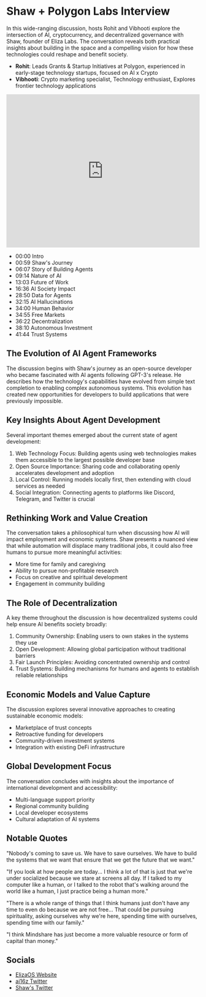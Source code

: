 # Shaw + Polygon Labs Interview

In this wide-ranging discussion, hosts Rohit and Vibhooti explore the intersection of AI, cryptocurrency, and decentralized governance with Shaw, founder of Eliza Labs. The conversation reveals both practical insights about building in the space and a compelling vision for how these technologies could reshape and benefit society.

- **Rohit**: Leads Grants & Startup Initiatives at Polygon, experienced in early-stage technology startups, focused on AI x Crypto
- **Vibhooti**: Crypto marketing specialist, Technology enthusiast, Explores frontier technology applications

<iframe
  width="100%"
  height="400"
  src="https://www.youtube.com/embed/hf7V-IHo5xk?si=1i6mAgu4RpsK5wYN"
  title="DeAI Dispatch - Interview with Shaw"
  frameBorder="0"
  allow="accelerometer; autoplay; clipboard-write; encrypted-media; gyroscope; picture-in-picture"
  allowFullScreen>
</iframe>

- 00:00 Intro
- 00:59 Shaw's Journey
- 06:07 Story of Building Agents
- 09:14 Nature of AI
- 13:03 Future of Work
- 16:36 AI Society Impact
- 28:50 Data for Agents
- 32:15 AI Hallucinations
- 34:00 Human Behavior
- 34:55 Free Markets
- 36:22 Decentralization
- 38:10 Autonomous Investment
- 41:44 Trust Systems


## The Evolution of AI Agent Frameworks

The discussion begins with Shaw's journey as an open-source developer who became fascinated with AI agents following GPT-3's release. He describes how the technology's capabilities have evolved from simple text completion to enabling complex autonomous systems. This evolution has created new opportunities for developers to build applications that were previously impossible.

## Key Insights About Agent Development

Several important themes emerged about the current state of agent development:

1. Web Technology Focus: Building agents using web technologies makes them accessible to the largest possible developer base
2. Open Source Importance: Sharing code and collaborating openly accelerates development and adoption
3. Local Control: Running models locally first, then extending with cloud services as needed
4. Social Integration: Connecting agents to platforms like Discord, Telegram, and Twitter is crucial

## Rethinking Work and Value Creation

The conversation takes a philosophical turn when discussing how AI will impact employment and economic systems. Shaw presents a nuanced view that while automation will displace many traditional jobs, it could also free humans to pursue more meaningful activities:

- More time for family and caregiving
- Ability to pursue non-profitable research
- Focus on creative and spiritual development
- Engagement in community building

## The Role of Decentralization

A key theme throughout the discussion is how decentralized systems could help ensure AI benefits society broadly:

1. Community Ownership: Enabling users to own stakes in the systems they use
2. Open Development: Allowing global participation without traditional barriers
3. Fair Launch Principles: Avoiding concentrated ownership and control
4. Trust Systems: Building mechanisms for humans and agents to establish reliable relationships

## Economic Models and Value Capture

The discussion explores several innovative approaches to creating sustainable economic models:

- Marketplace of trust concepts
- Retroactive funding for developers
- Community-driven investment systems
- Integration with existing DeFi infrastructure

## Global Development Focus

The conversation concludes with insights about the importance of international development and accessibility:

- Multi-language support priority
- Regional community building
- Local developer ecosystems
- Cultural adaptation of AI systems

## Notable Quotes

"Nobody's coming to save us. We have to save ourselves. We have to build the systems that we want that ensure that we get the future that we want."

"If you look at how people are today... I think a lot of that is just that we're under socialized because we stare at screens all day. If I talked to my computer like a human, or I talked to the robot that's walking around the world like a human, I just practice being a human more."

"There is a whole range of things that I think humans just don't have any time to even do because we are not free... That could be pursuing spirituality, asking ourselves why we're here, spending time with ourselves, spending time with our family."

"I think Mindshare has just become a more valuable resource or form of capital than money."

## Socials

- [ElizaOS Website](https://elizaos.ai/)
- [ai16z Twitter](https://x.com/ai16zdao)
- [Shaw's Twitter](https://x.com/shawmakesmagic)
